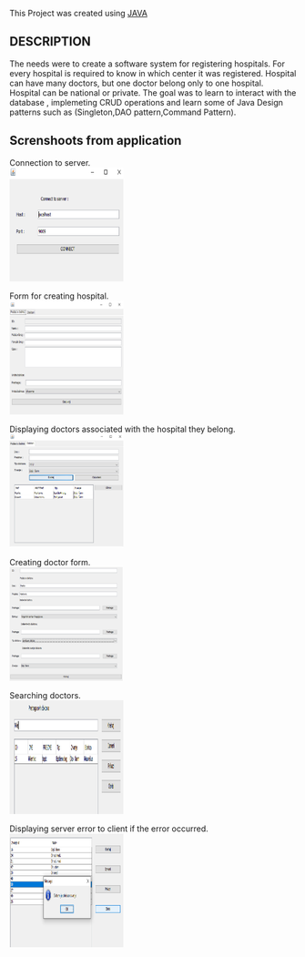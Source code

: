 This Project was created using [JAVA](https://www.java.com/en/download/)

## DESCRIPTION

The needs were to create a software system for registering hospitals. For every hospital is required to know
in which center it was registered. Hospital can have many doctors, but one doctor belong only to one hospital. Hospital can be national or private. The goal was to learn to interact with the database , 
implemeting CRUD operations and learn some of Java Design patterns such as (Singleton,DAO pattern,Command Pattern).

## Screnshoots from application

Connection to server.<br/>
<img src="/images/ConnectionToServer.PNG" alt="Connection to server" width="200" height="200"  /><br/>

Form for creating hospital.<br/>
<img src="/images/CreateHospital.PNG" alt="Create hospital" width="200" height="200"  /><br/>

Displaying doctors associated with the hospital they belong.<br/>
<img src="/images/ListOfDoctors.PNG" alt="Doctor list" width="200" height="200"  /><br/>

Creating doctor form.<br/>
<img src="/images/CreateDoctor.PNG" alt="Doctor create" width="200" height="200"  /><br/>

Searching doctors.<br/>
<img src="/images/SearchDoctors.PNG" alt="Doctor search" width="200" height="200"  /><br/>

Displaying server error to client if the error occurred.<br/>
<img src="/images/Exception.PNG" alt="Error" width="200" height="200"  /><br/>

